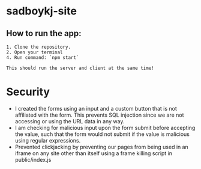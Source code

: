 # sadboykj-site
 
<!-- TODO: write a script that runs the backend when front end is run! -->
<!-- TODO: test that api fetch works properly -->
## How to run the app:
    1. Clone the repository.
    2. Open your terminal
    4. Run command: `npm start`

    This should run the server and client at the same time!

# Security
- I created the forms using an input and a custom button that is not affiliated with the form. This prevents SQL injection since we are not accessing or using the URL data in any      way.
- I am checking for malicious input upon the form submit before accepting the value, such that the form would not submit if the value is malicious using regular expressions. 
- Prevented clickjacking by preventing our pages from being used in an iframe on any site other than itself using a frame killing script in public/index.js
